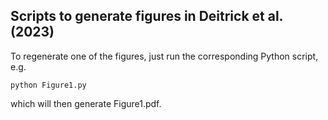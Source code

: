 ## Scripts to generate figures in Deitrick et al. (2023)

To regenerate one of the figures, just run the corresponding Python script, e.g.

`python Figure1.py`

which will then generate Figure1.pdf. 

